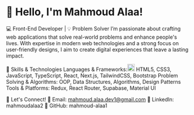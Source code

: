 # 👋 Hello, I'm Mahmoud Alaa!
💻 Front-End Developer | 💡 Problem Solver
I’m passionate about crafting web applications that solve real-world problems and enhance people's lives. With expertise in modern web technologies and a strong focus on user-friendly designs, I aim to create digital experiences that leave a lasting impact.

🚀 Skills & Technologies
Languages & Frameworks:<img src="https://github.com/user-attachments/assets/200121b6-73d0-4f48-8eb7-545a8b7c8b05" alt="HTML5 Logo" width="20" height="20"> HTML5, CSS3, JavaScript, TypeScript, React, Next.js, TailwindCSS, Bootstrap
Problem Solving & Algorithms: OOP, Data Structures, Algorithms, Design Patterns
Tools & Platforms: Redux, React Router, Supabase, Material UI


🌟 Let's Connect!
📧 Email: mahmoud.alaa.dev1@gmail.com
💼 LinkedIn: mahmoudalaa2
🐙 GitHub: mahmoud-alaa1








